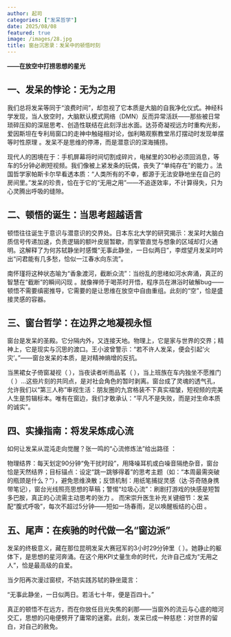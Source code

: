 ```yaml
---
author: 起司
categories: ["发呆哲学"]
date: 2025/08/08
featured: true
image: /images/28.jpg
title: 窗台沉思录：发呆中的顿悟时刻
---
```


​**——在放空中打捞思想的星光**​

## ​一、发呆的悖论：无为之用​
我们总将发呆等同于“浪费时间”，却忽视了它本质是大脑的自我净化仪式。神经科学发现，当人放空时，大脑默认模式网络（DMN）反而异常活跃——那些被日常琐碎压抑的深层思考、创造性联结在此刻浮出水面。达芬奇凝视远方时重构光影，爱因斯坦在专利局窗口的走神中触碰相对论，伽利略观察教堂吊灯摆动时发现单摆等时性原理
。发呆不是思维的停滞，而是潜意识的深海捕捞。

现代人的困境在于：手机屏幕将时间切割成碎片，电梯里的30秒必须回消息，等车的5分钟必刷短视频。我们像被上紧发条的玩偶，丧失了“单纯存在”的能力
。法国哲学家帕斯卡尔早看透本质：​​“人类所有的不幸，都源于无法安静地坐在自己的房间里。”​​ 发呆的珍贵，恰在于它的“无用之用”——不追逐效率，不计算得失，只为心灵腾出呼吸的缝隙。

## 二、顿悟的诞生：当思考超越语言​
顿悟往往诞生于意识与潜意识的交界处。日本东北大学的研究揭示：发呆时大脑白质信号传递加速，负责逻辑的额叶皮层暂歇，而掌管直觉与想象的区域却灯火通明。这解释了为何苏轼静坐时感慨“无事此静坐，一日似两日”，李煜望月发呆时吟出“问君能有几多愁，恰似一江春水向东流”。

南怀瑾将这种状态喻为 ​​“香象渡河，截断众流”​​：当纷乱的思绪如河水奔涌，真正的智慧在“截断”的瞬间闪现
。就像禅师于喝茶时开悟，程序员在淋浴时破解bug——顿悟不需要缜密推导，它需要的是让思维在放空中自由重组。此刻的“空”，恰是盛接灵感的容器。

## ​三、窗台哲学：在边界之地凝视永恒​
窗台是发呆的圣殿。它分隔内外，又连接天地。物理上，它是家与世界的交界；精神上，它是现实与沉思的渡口。王小波曾警示：“若不许人发呆，便会引起‘火灾’。”——窗台发呆的本质，是对精神熵增的反抗​
。

当黑裙女子倚窗凝视（
），当夜读者听雨品茗（
），当上班族在车内独坐不愿推门（
）…这些片刻的共同点，是对社会角色的暂时剥离。窗台成了灵魂的透气孔，允许我们以“第三人称”审视生活：朋友圈的九宫格装不下真实褶皱，短视频的完美人生是剪辑标本。唯有在窗边，我们才敢承认：“平凡不是失败，而是对生命本质的诚实”。

## 四、实操指南：将发呆炼成心流​
如何让发呆从混沌走向觉醒？张一鸣的“心流修炼法”给出路径
：

​物理结界​：每天划定90分钟“免干扰时段”，用降噪耳机或白噪音隔绝杂音，窗台恰是天然结界；
​目标锚点​：设定“跳一跳够得着”的思考主题（如：“本周最需突破的瓶颈是什么？”），避免思维涣散；
​反馈机制​：用纸笔捕捉灵感（达·芬奇随身携带笔记），窗台光线照亮思想的草稿；
​警惕“垃圾心流”​​：刷剧打游戏的快感是短暂多巴胺，真正的心流需主动思考的张力
。
而宋崇升医生补充关键细节：发呆配“腹式呼吸”，每次不超过5分钟——短如一场春雨，足以唤醒板结的心田
。

## 五、尾声：在疾驰的时代做一名“窗边派”​​
发呆的终极意义，藏在那位昆明发呆大赛冠军的3小时29分钟里（
）。她静止的躯体下，是思想的星河奔涌。在这个用KPI丈量生命的时代，允许自己成为“无用之人”，恰是最高级的自爱。

当夕阳再次漫过窗棂，不妨实践苏轼的静坐箴言：

“无事此静坐，一日似两日。若活七十年，便是百四十。”

​真正的顿悟不在远方，而在你放任目光失焦的刹那——当窗外的流云与心底的暗河交汇，思想的闪电便劈开了庸常的迷雾。​​ 此刻，发呆已成一种慈悲：对世界的留白，对自己的赦免。